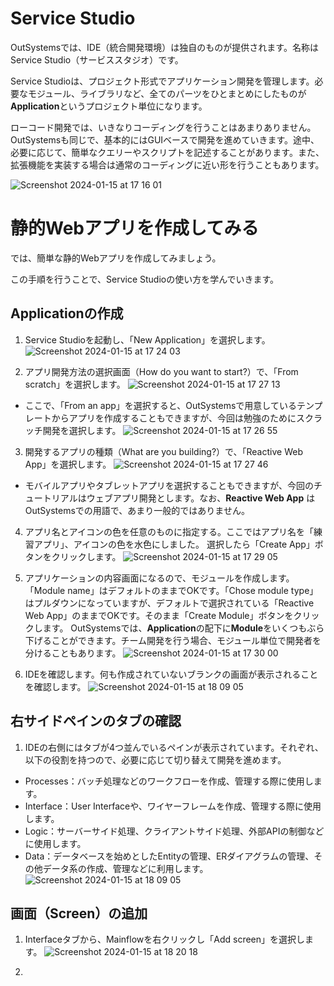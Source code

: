 # Service Studio
OutSystemsでは、IDE（統合開発環境）は独自のものが提供されます。名称はService Studio（サービススタジオ）です。

Service Studioは、プロジェクト形式でアプリケーション開発を管理します。必要なモジュール、ライブラリなど、全てのパーツをひとまとめにしたものが**Application**というプロジェクト単位になります。

ローコード開発では、いきなりコーディングを行うことはあまりありません。OutSystemsも同じで、基本的にはGUIベースで開発を進めていきます。途中、必要に応じて、簡単なクエリーやスクリプトを記述することがあります。また、拡張機能を実装する場合は通常のコーディングに近い形を行うこともあります。

![Screenshot 2024-01-15 at 17 16 01](https://github.com/taijihagino/low-code-dev/assets/12064399/9776020f-74a1-4776-bee1-2d6ac3116c3f)

# 静的Webアプリを作成してみる
では、簡単な静的Webアプリを作成してみましょう。

この手順を行うことで、Service Studioの使い方を学んでいきます。

## Applicationの作成
1. Service Studioを起動し、「New Application」を選択します。
![Screenshot 2024-01-15 at 17 24 03](https://github.com/taijihagino/low-code-dev/assets/12064399/c0763674-c32c-45a0-90c8-5bec765e3de4)

2. アプリ開発方法の選択画面（How do you want to start?）で、「From scratch」を選択します。
![Screenshot 2024-01-15 at 17 27 13](https://github.com/taijihagino/low-code-dev/assets/12064399/893d085e-6bae-4df9-b7ab-a2bb6f4e3222)

* ここで、「From an app」を選択すると、OutSystemsで用意しているテンプレートからアプリを作成することもできますが、今回は勉強のためにスクラッチ開発を選択します。
![Screenshot 2024-01-15 at 17 26 55](https://github.com/taijihagino/low-code-dev/assets/12064399/ae7748f9-c3a4-488f-a95f-bc0519934a09)

3. 開発するアプリの種類（What are you building?）で、「Reactive Web App」を選択します。
![Screenshot 2024-01-15 at 17 27 46](https://github.com/taijihagino/low-code-dev/assets/12064399/c453d8ce-9616-4d2d-b3ac-7bdb8ee41fbf)

* モバイルアプリやタブレットアプリを選択することもできますが、今回のチュートリアルはウェブアプリ開発とします。なお、**Reactive Web App** はOutSystemsでの用語で、あまり一般的ではありません。

4. アプリ名とアイコンの色を任意のものに指定する。ここではアプリ名を「練習アプリ」、アイコンの色を水色にしました。
   選択したら「Create App」ボタンをクリックします。
![Screenshot 2024-01-15 at 17 29 05](https://github.com/taijihagino/low-code-dev/assets/12064399/30356d2f-587a-4081-b787-6f890c516823)

5. アプリケーションの内容画面になるので、モジュールを作成します。「Module name」はデフォルトのままでOKです。「Chose module type」はプルダウンになっていますが、デフォルトで選択されている「Reactive Web App」のままでOKです。そのまま「Create Module」ボタンをクリックします。
OutSystemsでは、**Application**の配下に**Module**をいくつもぶら下げることができます。チーム開発を行う場合、モジュール単位で開発者を分けることもあります。
![Screenshot 2024-01-15 at 17 30 00](https://github.com/taijihagino/low-code-dev/assets/12064399/4316aaa4-6def-49db-bcd5-d3a1a3ec1e9a)

6. IDEを確認します。何も作成されていないブランクの画面が表示されることを確認します。
![Screenshot 2024-01-15 at 18 09 05](https://github.com/taijihagino/low-code-dev/assets/12064399/24a6fbc1-a29c-4526-b457-dd2edbb191ba)
 
## 右サイドペインのタブの確認
1. IDEの右側にはタブが4つ並んでいるペインが表示されています。それぞれ、以下の役割を持つので、必要に応じて切り替えて開発を進めます。

* Processes：バッチ処理などのワークフローを作成、管理する際に使用します。
* Interface：User Interfaceや、ワイヤーフレームを作成、管理する際に使用します。
* Logic：サーバーサイド処理、クライアントサイド処理、外部APIの制御などに使用します。
* Data：データベースを始めとしたEntityの管理、ERダイアグラムの管理、その他データ系の作成、管理などに利用します。
  ![Screenshot 2024-01-15 at 18 09 05](https://github.com/taijihagino/low-code-dev/assets/12064399/512cd54e-54df-42ac-babe-74168dc9e552)

## 画面（Screen）の追加
1. Interfaceタブから、Mainflowを右クリックし「Add screen」を選択します。
   ![Screenshot 2024-01-15 at 18 20 18](https://github.com/taijihagino/low-code-dev/assets/12064399/6be079fd-3cf8-40ca-a487-b481deaf883e)

2. 
